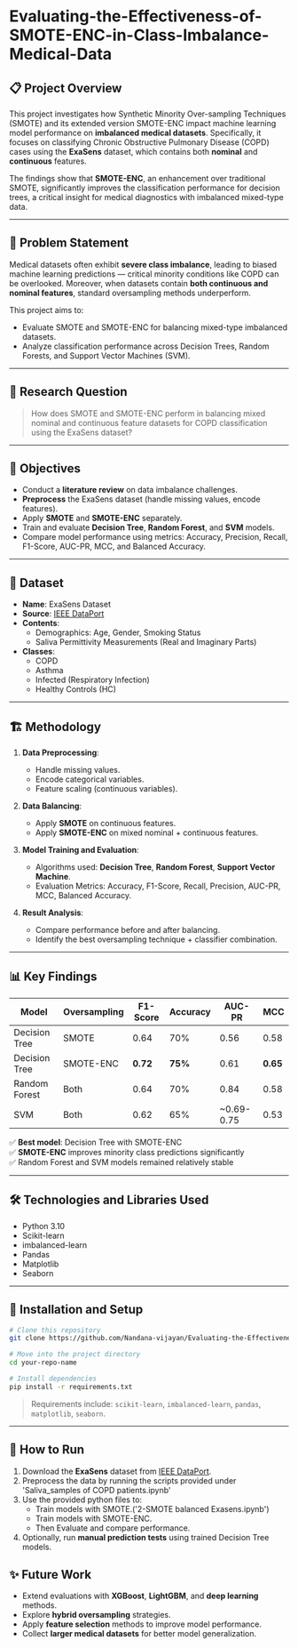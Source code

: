 # Evaluating-the-Effectiveness-of-SMOTE-ENC-in-Class-Imbalance-Medical-Data


## 📋 Project Overview

This project investigates how Synthetic Minority Over-sampling Techniques (SMOTE) and its extended version SMOTE-ENC impact machine learning model performance on **imbalanced medical datasets**. Specifically, it focuses on classifying Chronic Obstructive Pulmonary Disease (COPD) cases using the **ExaSens** dataset, which contains both **nominal** and **continuous** features.

The findings show that **SMOTE-ENC**, an enhancement over traditional SMOTE, significantly improves the classification performance for decision trees, a critical insight for medical diagnostics with imbalanced mixed-type data.

---

## 🧠 Problem Statement

Medical datasets often exhibit **severe class imbalance**, leading to biased machine learning predictions — critical minority conditions like COPD can be overlooked. Moreover, when datasets contain **both continuous and nominal features**, standard oversampling methods underperform.

This project aims to:
- Evaluate SMOTE and SMOTE-ENC for balancing mixed-type imbalanced datasets.
- Analyze classification performance across Decision Trees, Random Forests, and Support Vector Machines (SVM).

---

## 🎯 Research Question

> How does SMOTE and SMOTE-ENC perform in balancing mixed nominal and continuous feature datasets for COPD classification using the ExaSens dataset?

---

## 🎯 Objectives
- Conduct a **literature review** on data imbalance challenges.
- **Preprocess** the ExaSens dataset (handle missing values, encode features).
- Apply **SMOTE** and **SMOTE-ENC** separately.
- Train and evaluate **Decision Tree**, **Random Forest**, and **SVM** models.
- Compare model performance using metrics: Accuracy, Precision, Recall, F1-Score, AUC-PR, MCC, and Balanced Accuracy.

---

## 📂 Dataset

- **Name**: ExaSens Dataset
- **Source**: [IEEE DataPort](https://ieee-dataport.org/open-access/exasens-novel-dataset-classification-saliva-samples-copd-patients)
- **Contents**:
  - Demographics: Age, Gender, Smoking Status
  - Saliva Permittivity Measurements (Real and Imaginary Parts)
- **Classes**:
  - COPD
  - Asthma
  - Infected (Respiratory Infection)
  - Healthy Controls (HC)

---

## 🏗️ Methodology

1. **Data Preprocessing**:
   - Handle missing values.
   - Encode categorical variables.
   - Feature scaling (continuous variables).

2. **Data Balancing**:
   - Apply **SMOTE** on continuous features.
   - Apply **SMOTE-ENC** on mixed nominal + continuous features.

3. **Model Training and Evaluation**:
   - Algorithms used: **Decision Tree**, **Random Forest**, **Support Vector Machine**.
   - Evaluation Metrics: Accuracy, F1-Score, Recall, Precision, AUC-PR, MCC, Balanced Accuracy.

4. **Result Analysis**:
   - Compare performance before and after balancing.
   - Identify the best oversampling technique + classifier combination.

---

## 📊 Key Findings

| Model | Oversampling | F1-Score | Accuracy | AUC-PR | MCC |
|------|--------------|---------|----------|--------|-----|
| Decision Tree | SMOTE | 0.64 | 70% | 0.56 | 0.58 |
| Decision Tree | SMOTE-ENC | **0.72** | **75%** | 0.61 | **0.65** |
| Random Forest | Both | 0.64 | 70% | 0.84 | 0.58 |
| SVM | Both | 0.62 | 65% | ~0.69-0.75 | 0.53 |

✅ **Best model**: Decision Tree with SMOTE-ENC  
✅ **SMOTE-ENC** improves minority class predictions significantly  
✅ Random Forest and SVM models remained relatively stable

---

## 🛠️ Technologies and Libraries Used

- Python 3.10
- Scikit-learn
- imbalanced-learn
- Pandas
- Matplotlib
- Seaborn

---

## 📜 Installation and Setup

```bash
# Clone this repository
git clone https://github.com/Nandana-vijayan/Evaluating-the-Effectiveness-of-SMOTE-and-SMOTE-ENC-in-Class-Imbalance-Medical-Data.git

# Move into the project directory
cd your-repo-name

# Install dependencies
pip install -r requirements.txt
```

> Requirements include: `scikit-learn`, `imbalanced-learn`, `pandas`, `matplotlib`, `seaborn`.

---

## 🚀 How to Run

1. Download the **ExaSens** dataset from [IEEE DataPort](https://ieee-dataport.org/open-access/exasens-novel-dataset-classification-saliva-samples-copd-patients).
2. Preprocess the data by running the scripts provided under 'Saliva_samples of COPD patients.ipynb'
3. Use the provided python files to:
   - Train models with SMOTE.('2-SMOTE balanced Exasens.ipynb')
   - Train models with SMOTE-ENC.
   - Then Evaluate and compare performance.
4. Optionally, run **manual prediction tests** using trained Decision Tree models.



## ✨ Future Work

- Extend evaluations with **XGBoost**, **LightGBM**, and **deep learning** methods.
- Explore **hybrid oversampling** strategies.
- Apply **feature selection** methods to improve model performance.
- Collect **larger medical datasets** for better model generalization.
